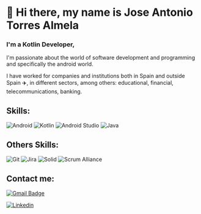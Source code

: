 # 👋 Hi there, my name is Jose Antonio Torres Almela

### I'm a Kotlin Developer, 
I'm passionate about the world of software development and programming and specifically the android world.

I have worked for companies and institutions both in Spain and outside Spain ✈️, in different sectors, among others: educational, financial, telecommunications, banking.

## Skills:

![Android](https://img.shields.io/static/v1?style=for-the-badge&message=Android&color=222222&logo=Android&logoColor=3DDC84&label=)
![Kotlin](https://img.shields.io/static/v1?style=for-the-badge&message=Kotlin&color=7F52FF&logo=Kotlin&logoColor=FFFFFF&label=)
![Android Studio](https://img.shields.io/static/v1?style=for-the-badge&message=Android+Studio&color=222222&logo=Android+Studio&logoColor=3DDC84&label=)
![Java](https://img.shields.io/badge/-java-E34A86?style=plastic&logo=java)

## Others Skills:

![Git](https://img.shields.io/static/v1?style=for-the-badge&message=Git&color=F05032&logo=Git&logoColor=FFFFFF&label=)
![Jira](https://img.shields.io/static/v1?style=for-the-badge&message=Jira&color=0052CC&logo=Jira&logoColor=FFFFFF&label=)
![Solid](https://img.shields.io/static/v1?style=for-the-badge&message=Solid&color=2C4F7C&logo=Solid&logoColor=FFFFFF&label=)
![Scrum Alliance](https://img.shields.io/static/v1?style=for-the-badge&message=Scrum+Alliance&color=009FDA&logo=Scrum+Alliance&logoColor=FFFFFF&label=)

## Contact me:

[![Gmail Badge](https://img.shields.io/badge/Gmail-D14836?style=for-the-badge&logo=gmail&logoColor=white&link=mailto:j_torres_almela@hotmail.com)](mailto:j_torres_almela@hotmail.com)

[![Linkedin](https://img.shields.io/badge/LinkedIn-0077B5?style=for-the-badge&logo=linkedin&logoColor=white)](https://www.linkedin.com/in/jose-antonio-torres-almela-705b0b44/)


